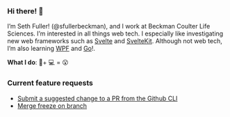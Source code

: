 ### Hi there! 👋 
I’m Seth Fuller! (@sfullerbeckman), and I work at Beckman Coulter Life Sciences. I’m interested in all things web tech. I especially like investigating new web frameworks such as [Svelte](https://svelte.dev/) and [SvelteKit](https://kit.svelte.dev/). Although not web tech, I’m also learning [WPF](https://docs.microsoft.com/en-us/dotnet/desktop/wpf/?view=netdesktop-5.0) and [Go](https://go.dev/)!. 

**What I do**: 🔬+ 💻 = 😮

### Current feature requests
- [Submit a suggested change to a PR from the Github CLI](https://github.com/cli/cli/discussions/5904)
- [Merge freeze on branch](https://github.com/orgs/community/discussions/16796)

